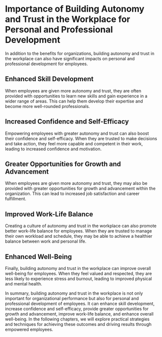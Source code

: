 Importance of Building Autonomy and Trust in the Workplace for Personal and Professional Development
=============================================================================================================================

In addition to the benefits for organizations, building autonomy and trust in the workplace can also have significant impacts on personal and professional development for employees.

Enhanced Skill Development
--------------------------

When employees are given more autonomy and trust, they are often provided with opportunities to learn new skills and gain experience in a wider range of areas. This can help them develop their expertise and become more well-rounded professionals.

Increased Confidence and Self-Efficacy
--------------------------------------

Empowering employees with greater autonomy and trust can also boost their confidence and self-efficacy. When they are trusted to make decisions and take action, they feel more capable and competent in their work, leading to increased confidence and motivation.

Greater Opportunities for Growth and Advancement
------------------------------------------------

When employees are given more autonomy and trust, they may also be provided with greater opportunities for growth and advancement within the organization. This can lead to increased job satisfaction and career fulfillment.

Improved Work-Life Balance
--------------------------

Creating a culture of autonomy and trust in the workplace can also promote better work-life balance for employees. When they are trusted to manage their own workload and schedule, they may be able to achieve a healthier balance between work and personal life.

Enhanced Well-Being
-------------------

Finally, building autonomy and trust in the workplace can improve overall well-being for employees. When they feel valued and respected, they are less likely to experience stress and burnout, leading to improved physical and mental health.

In summary, building autonomy and trust in the workplace is not only important for organizational performance but also for personal and professional development of employees. It can enhance skill development, increase confidence and self-efficacy, provide greater opportunities for growth and advancement, improve work-life balance, and enhance overall well-being. In the following chapters, we will explore practical strategies and techniques for achieving these outcomes and driving results through empowered employees.
